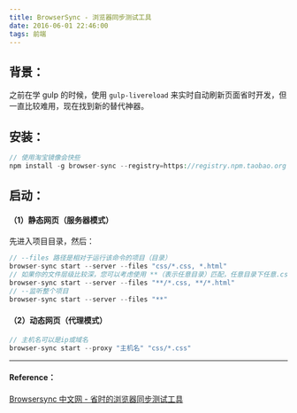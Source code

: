 ```yaml
---
title: BrowserSync - 浏览器同步测试工具
date: 2016-06-01 22:46:00
tags: 前端
---
```

  
## 背景：
之前在学 gulp 的时候，使用 `gulp-livereload` 来实时自动刷新页面省时开发，但一直比较难用，现在找到新的替代神器。

## 安装：

```php
// 使用淘宝镜像会快些
npm install -g browser-sync --registry=https://registry.npm.taobao.org 
```

## 启动：

#### （1）静态网页（服务器模式）

 先进入项目目录，然后：
 
 ```php
 // --files 路径是相对于运行该命令的项目（目录） 
 browser-sync start --server --files "css/*.css, *.html"
 // 如果你的文件层级比较深，您可以考虑使用 **（表示任意目录）匹配，任意目录下任意.css 或 .html文件。 
 browser-sync start --server --files "**/*.css, **/*.html"
 // --监听整个项目
 browser-sync start --server --files "**" 
 ```
#### （2）动态网页（代理模式）

```php
// 主机名可以是ip或域名
browser-sync start --proxy "主机名" "css/*.css"
```

---

#### Reference：

[ Browsersync 中文网 - 省时的浏览器同步测试工具](http://www.browsersync.cn/) 
 
